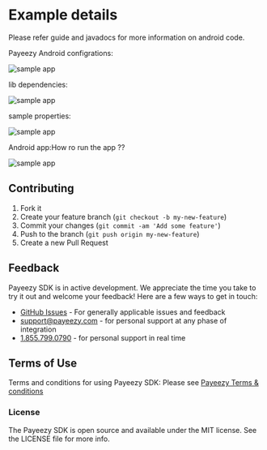 # Example details
Please refer guide and javadocs for more information on android code.

Payeezy Android configrations:
<div><img src="https://raw.githubusercontent.com/payeezy/payeezy_android/master/guide/images/android%20studio%20with%20payeezy%20config.png" alt="sample app"/></div>

lib dependencies:
<div><img src="https://raw.githubusercontent.com/payeezy/payeezy_android/master/guide/images/payeezy_android_sample_lib.png" alt="sample app"/></div>

sample properties:
<div><img src="https://raw.githubusercontent.com/payeezy/payeezy_android/master/guide/images/payeezy_android_sample_properties.png" alt="sample app"/></div>


Android app:How ro run the app ?? 
<div><img src="https://raw.githubusercontent.com/payeezy/payeezy_android/master/guide/images/payeezy_android_sample_full_scrn.png" alt="sample app"/></div>



## Contributing

1. Fork it 
2. Create your feature branch (`git checkout -b my-new-feature`)
3. Commit your changes (`git commit -am 'Add some feature'`)
4. Push to the branch (`git push origin my-new-feature`)
5. Create a new Pull Request  

## Feedback

Payeezy  SDK is in active development. We appreciate the time you take to try it out and welcome your feedback!
Here are a few ways to get in touch:
* [GitHub Issues](https://github.com/payeezy/payeezy/issues) - For generally applicable issues and feedback
* support@payeezy.com - for personal support at any phase of integration
* [1.855.799.0790](tel:+18557990790)  - for personal support in real time 

## Terms of Use

Terms and conditions for using Payeezy SDK: Please see [Payeezy Terms & conditions](https://developer.payeezy.com/terms-use)
 
### License
The Payeezy SDK is open source and available under the MIT license. See the LICENSE file for more info.

